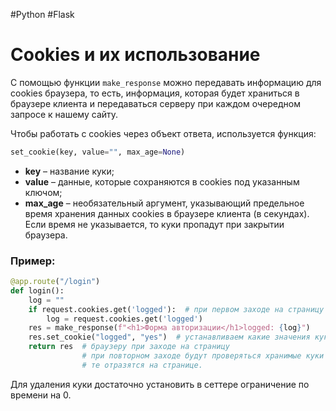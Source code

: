 #Python #Flask

# Cookies и их использование

С помощью функции `make_response` можно передавать информацию для cookies браузера, то есть, информация, которая будет храниться в браузере клиента и передаваться серверу при каждом очередном запросе к нашему сайту.

Чтобы работать с cookies через объект ответа, используется функция:

```python
set_cookie(key, value="", max_age=None)
```

- **key** – название куки;
- **value** – данные, которые сохраняются в cookies под указанным ключом;
- **max_age** – необязательный аргумент, указывающий предельное время хранения данных cookies в браузере клиента (в секундах). Если время не указывается, то куки пропадут при закрытии браузера.

### Пример:

```python
@app.route("/login")
def login():
    log = ""
    if request.cookies.get('logged'):  # при первом заходе на страницу куки logged отсутствует
        log = request.cookies.get('logged')
    res = make_response(f"<h1>Форма авторизации</h1>logged: {log}")
    res.set_cookie("logged", "yes")  # устанавливаем какие значения куки будут отправляться
    return res  # браузеру при заходе на страницу
                # при повторном заходе будут проверяться хранимые куки и
                # те отразятся на странице.

```

Для удаления куки достаточно установить в сеттере ограничение по времени на 0.
